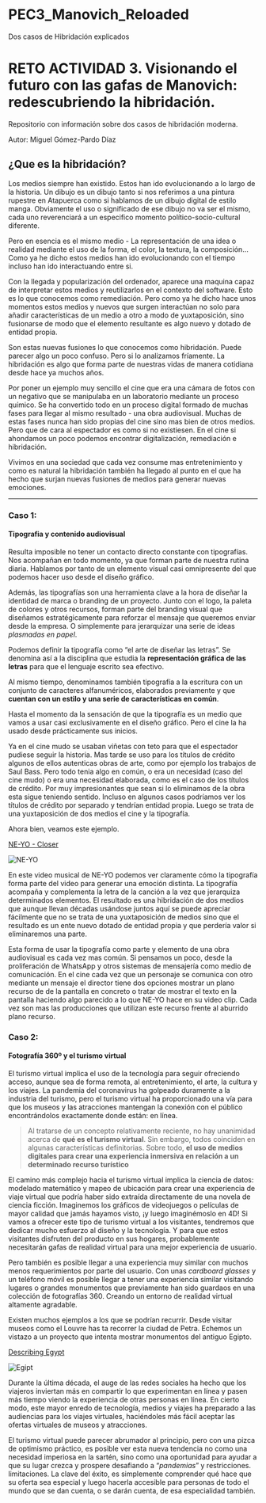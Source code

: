 # PEC3_Manovich_Reloaded
Dos casos de Hibridación explicados
# RETO ACTIVIDAD 3. Visionando el futuro con las gafas de Manovich: redescubriendo la hibridación.

Repositorio con información sobre dos casos de hibridación moderna.

Autor: Miguel Gómez-Pardo Díaz

## ¿Que es la hibridación?

Los medios siempre han existido. Estos han ido evolucionando a lo largo de la historia. Un dibujo es un dibujo tanto si nos referimos a una pintura rupestre en Atapuerca como si hablamos de un dibujo digital de estilo manga. Obviamente el uso o significado de ese dibujo no va ser el mismo, cada uno reverenciará a un especifico momento político-socio-cultural diferente. 



Pero en esencia es el mismo medio - La representación de una idea o realidad mediante el uso de la forma, el color, la textura, la composición… Como ya he dicho estos medios han ido evolucionando con el tiempo incluso han ido interactuando entre si.



Con la llegada y popularización del ordenador, aparece una maquina capaz de interpretar estos medios y reutilizarlos en el contexto del software. Esto es lo que conocemos como remediación. Pero como ya he dicho hace unos momentos estos medios y nuevos que surgen interactúan no solo para añadir características de un medio a otro a modo de yuxtaposición, sino fusionarse de modo que el elemento resultante es algo nuevo y dotado de entidad propia.



Son estas nuevas fusiones lo que conocemos como hibridación. Puede parecer algo un poco confuso. Pero si lo analizamos fríamente. La hibridación es algo que forma parte de nuestras vidas de manera cotidiana desde hace ya muchos años.



Por poner un ejemplo muy sencillo el cine que era una cámara de fotos con un negativo que se manipulaba en un laboratorio mediante un proceso químico. Se ha convertido todo en un proceso digital formado de muchas fases para llegar al mismo resultado - una obra audiovisual. Muchas de estas fases nunca han sido propias del cine sino mas bien de otros medios. Pero que de cara al espectador es como si no existiesen. En el cine si ahondamos un poco podemos encontrar digitalización, remediación e hibridación.



Vivimos en una sociedad que cada vez consume mas entretenimiento y como es natural la hibridación también ha llegado al punto en el que ha hecho que surjan nuevas fusiones de medios para generar nuevas emociones.


------


### Caso 1:

#### Tipografia y contenido audiovisual

Resulta imposible no tener un contacto directo constante con tipografías. Nos acompañan en todo momento, ya que forman parte de nuestra rutina diaria. Hablamos por tanto de un elemento visual casi omnipresente del que podemos hacer uso desde el diseño gráfico.

Además, las tipografías son una herramienta clave a la hora de diseñar la identidad de marca o branding de un proyecto. Junto con el logo, la paleta de colores y otros recursos, forman parte del branding visual que diseñamos estratégicamente para reforzar el mensaje que queremos enviar desde la empresa. O simplemente para jerarquizar una serie de ideas *plasmadas en papel*.

Podemos definir la tipografía como “el arte de diseñar las letras”. Se denomina así a la disciplina que estudia la **representación gráfica de las letras** para que el lenguaje escrito sea efectivo.

Al mismo tiempo, denominamos también tipografía a la escritura con un conjunto de caracteres alfanuméricos, elaborados previamente y que **cuentan con un estilo y una serie de características en común**.

Hasta el momento da la sensación de que la tipografía es un medio que vamos a usar casi exclusivamente en el diseño gráfico. Pero el cine la ha usado desde prácticamente sus inicios. 

Ya en el cine mudo se usaban viñetas con teto para que el espectador pudiese seguir la historia. Mas tarde se uso para los títulos de crédito algunos de ellos autenticas obras de arte, como por ejemplo los trabajos de Saul Bass. Pero todo tenia algo en común, o era un necesidad (caso del cine mudo) o era una necesidad elaborada, como es el caso de los títulos de crédito. Por muy impresionantes que sean si lo eliminamos de la obra esta sigue teniendo sentido. Incluso en algunos casos podríamos ver los títulos de crédito por separado y tendrían entidad propia. Luego se trata de una yuxtaposición de dos medios el cine y la tipografía.

Ahora bien, veamos este ejemplo. 

[NE-YO - Closer](https://youtu.be/z_aC5xPQ2f4)

![NE-YO](https://user-images.githubusercontent.com/105526211/168444679-9b7ddaf6-f04b-41d6-96cb-bd5053562e9c.png)


En este video musical de NE-YO podemos ver claramente cómo la tipografía forma parte del video para generar una emoción distinta. La tipografía acompaña y complementa la letra de la canción a la vez que jerarquiza determinados elementos. El resultado es una hibridación de dos medios que aunque llevan décadas usándose juntos aquí se puede apreciar fácilmente que no se trata de una yuxtaposición de medios sino que el resultado es un ente nuevo dotado de entidad propia y que perdería valor si eliminaremos una parte.



Esta forma de usar la tipografía como parte y elemento de una obra audiovisual es cada vez mas común. Si pensamos un poco, desde la proliferación de WhatsApp y otros sistemas de mensajería como medio de comunicación. En el cine cada vez que un personaje se comunica con otro mediante un mensaje el director tiene dos opciones mostrar un plano recurso de de la pantalla en concreto o tratar de mostrar el texto en la pantalla haciendo algo parecido a lo que NE-YO hace en su video clip. Cada vez son mas las producciones que utilizan este recurso frente al aburrido plano recurso.

### Caso 2:

#### Fotografía 360º y el turismo virtual

El turismo virtual implica el uso de la tecnología para seguir  ofreciendo acceso, aunque sea de forma remota, al entretenimiento, el  arte, la cultura y los viajes. La pandemia del coronavirus ha golpeado  duramente a la industria del turismo, pero el turismo virtual ha  proporcionado una vía para que los museos y las atracciones mantengan la conexión con el público encontrándolos exactamente donde están: en  línea.



> Al tratarse de un concepto relativamente reciente, no hay unanimidad acerca de **qué es el turismo virtual**. Sin embargo, todos coinciden en algunas características definitorias. Sobre todo, **el uso de medios digitales para crear una experiencia inmersiva en relación a un determinado recurso turístico**



El camino más complejo hacia el turismo virtual implica la ciencia de datos: modelado matemático y mapeo de ubicación para crear una experiencia de viaje virtual que podría haber sido extraída directamente de una novela de ciencia ficción. Imaginemos los gráficos de videojuegos o películas de mayor calidad que jamás hayamos visto, ¡y luego imaginémoslo en 4D! Si vamos a ofrecer este tipo de turismo virtual a los visitantes, tendremos que dedicar mucho esfuerzo al diseño y la tecnología. Y para que estos visitantes disfruten del producto en sus hogares, probablemente necesitarán gafas de realidad virtual para una mejor experiencia de usuario.



Pero también es posible llegar a una experiencia muy similar con muchos menos requerimientos por parte del usuario. Con unas *cardboard glasses* y un teléfono móvil es posible llegar a tener una experiencia similar visitando lugares o grandes monumentos que previamente han sido guardaos en una colección de fotografías 360. Creando un entorno de realidad virtual altamente agradable.



Existen muchos ejemplos a los que se podrían recurrir. Desde visitar museos como el Louvre has ta recorrer la ciudad de Petra. Echemos un vistazo a un proyecto que intenta mostrar monumentos del antiguo Egipto.

[Describing Egypt](https://describingegypt.com/)

![Egipt](https://user-images.githubusercontent.com/105526211/168482684-684827ef-a428-4c52-8a8c-bf1d75440d34.png)


Durante la última década, el auge de las redes sociales ha hecho que los viajeros inviertan más en compartir lo que experimentan en línea y pasen más tiempo viendo la experiencia de otras personas en línea. En cierto modo, este mayor enredo de tecnología, medios y viajes ha preparado a las audiencias para los viajes virtuales, haciéndoles más fácil aceptar las ofertas virtuales de museos y atracciones.



El turismo virtual puede parecer abrumador al principio, pero con una pizca de optimismo práctico, es posible ver esta nueva tendencia no como una necesidad imperiosa en la sartén, sino como una oportunidad para ayudar a que su lugar crezca y prospere desafiando a “*pandemias*” y restricciones. limitaciones. La clave del éxito, es simplemente comprender qué hace que su oferta sea especial y luego hacerla accesible para personas de todo el mundo que se dan cuenta, o se darán cuenta, de esa especialidad también.
